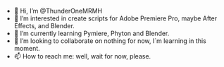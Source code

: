 - 👋 Hi, I’m @ThunderOneMRMH
- 👀 I’m interested in create scripts for Adobe Premiere Pro, maybe After Effects, and Blender.
- 🌱 I’m currently learning Pymiere, Phyton and Blender. 
- 💞️ I’m looking to collaborate on nothing for now, I´m learning in this moment.
- 📫 How to reach me: well, wait for now, please.

<!---
ThunderOneMRMH/ThunderOneMRMH is a ✨ special ✨ repository because its `README.md` (this file) appears on your GitHub profile.
You can click the Preview link to take a look at your changes.
--->
